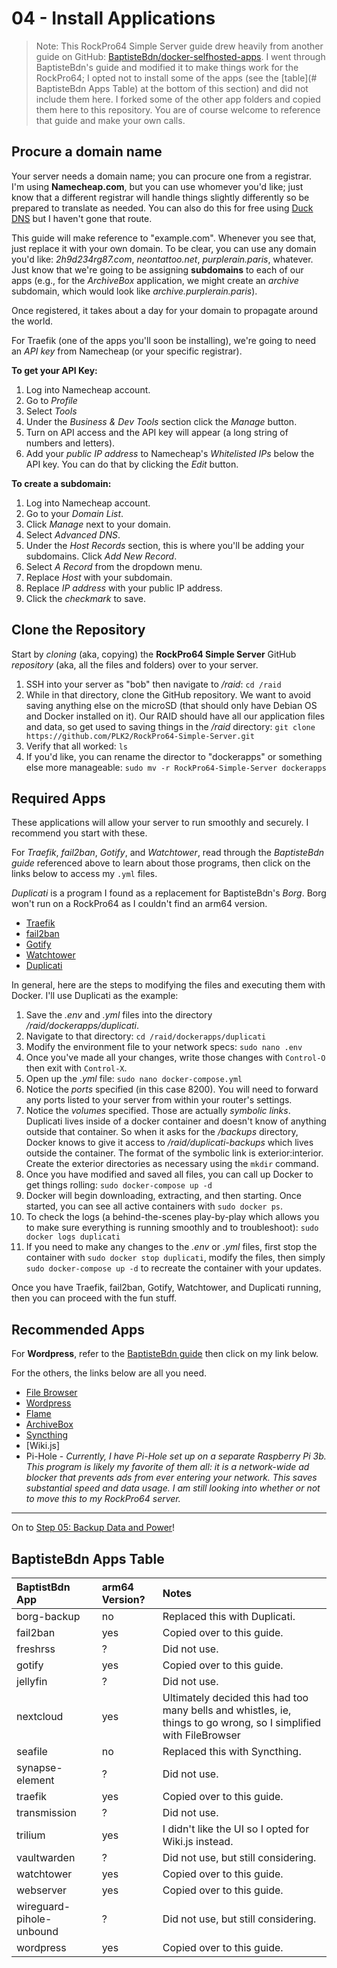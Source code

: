# 04 - Install Applications

> Note: This RockPro64 Simple Server guide drew heavily from another guide on GitHub: [BaptisteBdn/docker-selfhosted-apps](https://github.com/BaptisteBdn/docker-selfhosted-apps). I went through BaptisteBdn's guide and modified it to make things work for the RockPro64; I opted not to install some of the apps (see the [table](# BaptisteBdn Apps Table) at the bottom of this section) and did not include them here. I forked some of the other app folders and copied them here to this repository. You are of course welcome to reference that guide and make your own calls.

## Procure a domain name

Your server needs a domain name; you can procure one from a registrar. I'm using **Namecheap.com**, but you can use whomever you'd like; just know that a different registrar will handle things slightly differently so be prepared to translate as needed. You can also do this for free using [Duck DNS](https://github.com/linuxserver/docker-duckdns) but I haven't gone that route.

This guide will make reference to "example.com". Whenever you see that, just replace it with your own domain. To be clear, you can use any domain you'd like: *2h9d234rg87.com*, *neontattoo.net*, *purplerain.paris*, whatever. Just know that we're going to be assigning **subdomains** to each of our apps (e.g., for the *ArchiveBox* application, we might create an *archive* subdomain, which would look like *archive.purplerain.paris*).

Once registered, it takes about a day for your domain to propagate around the world.

For Traefik (one of the apps you'll soon be installing), we're going to need an *API key* from Namecheap (or your specific registrar). 

**To get your API Key:**
1. Log into Namecheap account.
2. Go to *Profile*
3. Select *Tools*
4. Under the *Business & Dev Tools* section click the *Manage* button. 
5. Turn on API access and the API key will appear (a long string of numbers and letters). 
6. Add your *public IP address* to Namecheap's *Whitelisted IPs* below the API key. You can do that by clicking the *Edit* button.

**To create a subdomain:**
1. Log into Namecheap account.
2. Go to your *Domain List*.
3. Click *Manage* next to your domain. 
4. Select *Advanced DNS*. 
5. Under the *Host Records* section, this is where you'll be adding your subdomains. Click *Add New Record*.
6. Select *A Record* from the dropdown menu.
7. Replace *Host* with your subdomain.
8. Replace *IP address* with your public IP address.
9. Click the _checkmark_ to save.


## Clone the Repository

Start by _cloning_ (aka, copying) the **RockPro64 Simple Server** GitHub _repository_ (aka, all the files and folders) over to your server.

1. SSH into your server as "bob" then navigate to */raid*: `cd /raid`
2. While in that directory, clone the  GitHub repository. We want to avoid saving anything else on the microSD (that should only have Debian OS and Docker installed on it). Our RAID should have all our application files and data, so get used to saving things in the */raid* directory: `git clone https://github.com/PLK2/RockPro64-Simple-Server.git`
3. Verify that all worked: `ls`
4. If you'd like, you can rename the director to "dockerapps" or something else more manageable: `sudo mv -r RockPro64-Simple-Server dockerapps`

## Required Apps
These applications will allow your server to run smoothly and securely. I recommend you start with these.

For *Traefik*, *fail2ban*, *Gotify*, and *Watchtower*, read through the *BaptisteBdn guide* referenced above to learn about those programs, then click on the links below to access my `.yml` files.

*Duplicati* is a program I found as a replacement for BaptisteBdn's *Borg*. Borg won't run on a RockPro64 as I couldn't find an arm64 version.

* [Traefik](traefik/)
* [fail2ban](fail2ban/)
* [Gotify](gotify/)
* [Watchtower](watchtower/)
* [Duplicati](duplicati/)

In general, here are the steps to modifying the files and executing them with Docker. I'll use Duplicati as the example:

1. Save the *.env* and *.yml* files into the directory */raid/dockerapps/duplicati*.
2. Navigate to that directory: `cd /raid/dockerapps/duplicati`
3. Modify the environment file to your network specs: `sudo nano .env`
4. Once you've made all your changes, write those changes with `Control-O` then exit with `Control-X`.
5. Open up the *.yml* file: `sudo nano docker-compose.yml`
6. Notice the *ports* specified (in this case 8200). You will need to forward any ports listed to your server from within your router's settings.
7. Notice the *volumes* specified. Those are actually *symbolic links*. Duplicati lives inside of a docker container and doesn't know of anything outside that container. So when it asks for the */backups* directory, Docker knows to give it access to */raid/duplicati-backups* which lives outside the container. The format of the symbolic link is exterior:interior. Create the exterior directories as necessary using the `mkdir` command.
8. Once you have modified and saved all files, you can call up Docker to get things rolling: `sudo docker-compose up -d`
9. Docker will begin downloading, extracting, and then starting. Once started, you can see all active containers with `sudo docker ps`.
10. To check the logs (a behind-the-scenes play-by-play which allows you to make sure everything is running smoothly and to troubleshoot): `sudo docker logs duplicati`
11. If you need to make any changes to the *.env* or *.yml* files, first stop the container with `sudo docker stop duplicati`, modify the files, then simply `sudo docker-compose up -d` to recreate the container with your updates.

Once you have Traefik, fail2ban, Gotify, Watchtower, and Duplicati running, then you can proceed with the fun stuff.


## Recommended Apps

For **Wordpress**, refer to the [BaptisteBdn guide](https://github.com/BaptisteBdn/docker-selfhosted-apps) then click on my link below.

For the others, the links below are all you need.

* [File Browser](filebrowser/)
* [Wordpress](wordpress/)
* [Flame](flame/)
* [ArchiveBox](archivebox/)
* [Syncthing](syncthing/)
* [Wiki.js]
* Pi-Hole - *Currently, I have Pi-Hole set up on a separate Raspberry Pi 3b. This program is likely my favorite of them all: it is a network-wide ad blocker that prevents ads from ever entering your network. This saves substantial speed and data usage. I am still looking into whether or not to move this to my RockPro64 server.*

***

On to [Step 05: Backup Data and Power](05-backup-data-and-power.md)!

## BaptisteBdn Apps Table

| BaptistBdn App | arm64 Version? | Notes |
|:--|:--|:--|
| borg-backup | no | Replaced this with Duplicati. |
| fail2ban | yes | Copied over to this guide. |
| freshrss | ? | Did not use. |
| gotify | yes | Copied over to this guide. |
| jellyfin | ? | Did not use. |
| nextcloud | yes | Ultimately decided this had too many bells and whistles, ie, things to go wrong, so I simplified with FileBrowser |
| seafile | no | Replaced this with Syncthing. |
| synapse-element | ? | Did not use. |
| traefik | yes | Copied over to this guide. |
| transmission | ? | Did not use. |
| trilium | yes | I didn't like the UI so I opted for Wiki.js instead. |
| vaultwarden | ? | Did not use, but still considering. |
| watchtower | yes | Copied over to this guide. |
| webserver | yes | Copied over to this guide. |
| wireguard-pihole-unbound | ? | Did not use, but still considering. |
| wordpress | yes | Copied over to this guide. |


